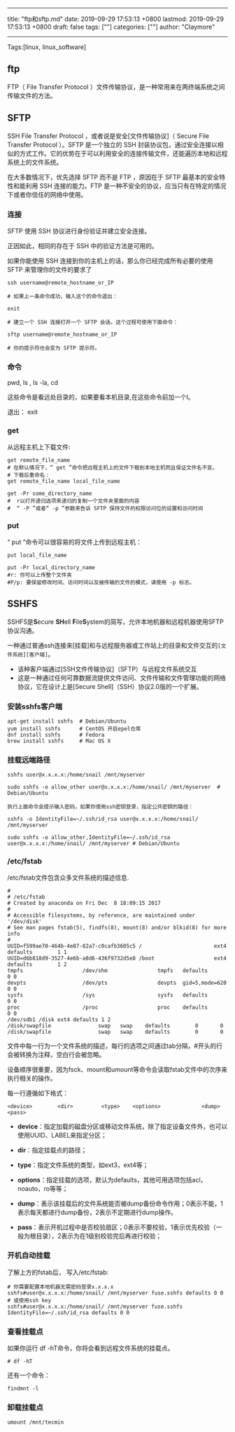
---
title: "ftp和sftp.md"
date: 2019-09-29 17:53:13 +0800
lastmod: 2019-09-29 17:53:13 +0800
draft: false
tags: [""]
categories: [""]
author: "Claymore"

---
Tags:[linux, linux_software]

## ftp

FTP（ File Transfer Protocol ）文件传输协议，是一种常用来在两终端系统之间传输文件的方法。



## SFTP

SSH File Transfer Protocol ，或者说是安全[文件传输协议]（ Secure File Transfer Protocol ）。SFTP 是一个独立的 SSH 封装协议包，通过安全连接以相似的方式工作。它的优势在于可以利用安全的连接传输文件，还能遍历本地和远程系统上的文件系统。



在大多数情况下，优先选择 SFTP 而不是 FTP ，原因在于 SFTP 最基本的安全特性和能利用 SSH 连接的能力。FTP 是一种不安全的协议，应当只有在特定的情况下或者你信任的网络中使用。



### 连接

SFTP 使用 SSH 协议进行身份验证并建立安全连接。

正因如此，相同的存在于 SSH 中的验证方法是可用的。

如果你能使用 SSH 连接到你的主机上的话，那么你已经完成所有必要的使用 SFTP 来管理你的文件的要求了

```shell
ssh username@remote_hostname_or_IP

# 如果上一条命令成功，输入这个的命令退出：

exit

# 建立一个 SSH 连接打开一个 SFTP 会话。这个过程可使用下面命令：

sftp username@remote_hostname_or_IP

# 你的提示符也会变为 SFTP 提示符。
```





### 命令

pwd, ls , ls -la, cd

这些命令是看远处目录的，如果要看本机目录,在这些命令前加一个l。

退出： exit



### get

从远程主机上下载文件:

```shell
get remote_file_name
# 在默认情况下，“ get ”命令把远程主机上的文件下载到本地主机而且保证文件名不变。
# 下载后重命名：
get remote_file_name local_file_name

get -Pr some_directory_name
#  r以打开递归选项来递归的复制一个文件夹里面的内容
#  “ -P ”或者“ -p ”参数来告诉 SFTP 保持文件的权限访问位的设置和访问时间
```





### put

“ put ”命令可以很容易的将文件上传到远程主机：

```shell
put local_file_name

put -Pr local_directory_name  
#r: 你可以上传整个文件夹
#P/p: 要保留修改时间、访问时间以及被传输的文件的模式，请使用 -p 标志。
```





## SSHFS

SSHFS是**S**ecure **SH**ell **F**ile**S**ystem的简写，允许本地机器和远程机器使用SFTP协议沟通。

一种通过普通ssh连接来[挂载]和与远程服务器或工作站上的目录和文件交互的`[文件系统][客户端]`。

* 该种客户端通过[SSH文件传输协议]（SFTP）与远程文件系统交互
* 这是一种通过任何可靠数据流提供文件访问、文件传输和文件管理功能的网络协议，它在设计上是[Secure Shell]（SSH）协议2.0版的一个扩展。

### 安装sshfs客户端

```
apt-get install sshfs  # Debian/Ubuntu
yum install sshfs      # CentOS 开启epel仓库
dnf install sshfs      # Fedora
brew install sshfs     # Mac OS X
```



### 挂载远端路径

```shell
sshfs user@x.x.x.x:/home/snail /mnt/myserver  

sudo sshfs -o allow_other user@x.x.x.x:/home/snail/ /mnt/myserver  # Debian/Ubuntu

执行上面命令会提示输入密码，如果你使用ssh密钥登录，指定公共密钥的路径：

sshfs -o IdentityFile=~/.ssh/id_rsa user@x.x.x.x:/home/snail/ /mnt/myserver

sudo sshfs -o allow_other,IdentityFile=~/.ssh/id_rsa user@x.x.x.x:/home/snail/ /mnt/myserver # Debian/Ubuntu
```



### /etc/fstab

/etc/fstab文件包含众多文件系统的描述信息.

```shell
#
# /etc/fstab
# Created by anaconda on Fri Dec  8 18:09:15 2017
#
# Accessible filesystems, by reference, are maintained under '/dev/disk'
# See man pages fstab(5), findfs(8), mount(8) and/or blkid(8) for more info
#
UUID=f599ae70-464b-4e87-82a7-c0cafb3605c5 /                       ext4    defaults        1 1     
UUID=d6b818d9-3527-4e6b-a8d6-436f9732d5e8 /boot                   ext4    defaults        1 2     
tmpfs                   /dev/shm                tmpfs   defaults        0 0 
devpts                  /dev/pts                devpts  gid=5,mode=620  0 0 
sysfs                   /sys                    sysfs   defaults        0 0 
proc                    /proc                   proc    defaults        0 0 
/dev/sdb1 /disk ext4 defaults 1 2 
/disk/swapfile               swap   swap    defaults        0       0
/disk/swapfile               swap   swap    defaults        0       0
```

文件中每一行为一个文件系统的描述，每行的选项之间通过tab分隔，#开头的行会被转换为注释，空白行会被忽略。

设备顺序很重要，因为fsck、mount和umount等命令会读取fstab文件中的次序来执行相关的操作。

每一行遵循如下格式：

`<device>        <dir>         <type>    <options>             <dump> <pass>`

* **device**：指定加载的磁盘分区或移动文件系统，除了指定设备文件外，也可以使用UUID、LABEL来指定分区；

*  **dir**：指定挂载点的路径；

* **type**：指定文件系统的类型，如ext3，ext4等；

* **options**：指定挂载的选项，默认为defaults，其他可用选项包括acl，noauto，ro等等；

*  **dump**：表示该挂载后的文件系统能否被dump备份命令作用；0表示不能，1表示每天都进行dump备份，2表示不定期进行dump操作。

* **pass**：表示开机过程中是否校验扇区；0表示不要校验，1表示优先校验（一般为根目录），2表示为在1级别校验完后再进行校验；



### 开机自动挂载

了解上方的fstab后， 写入/etc/fstab:

```shell
# 你需要配置本地机器无需密码登录x.x.x.x
sshfs#user@x.x.x.x:/home/snail/ /mnt/myserver fuse.sshfs defaults 0 0
# 或使用ssh key
sshfs#user@x.x.x.x:/home/snail/ /mnt/myserver fuse.sshfs IdentityFile=~/.ssh/id_rsa defaults 0 0
```



### 查看挂载点

如果你运行 df -hT命令，你将会看到远程文件系统的挂载点。

```
# df -hT
```



还有一个命令：

`findmnt -l `



### 卸载挂载点

`umount /mnt/tecmin`

